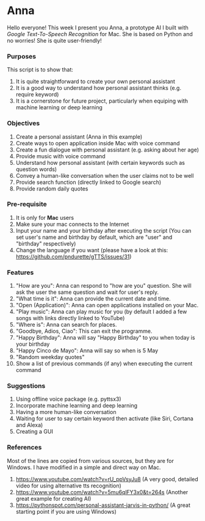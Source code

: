 # Anna

Hello everyone! This week I present you Anna, a prototype AI I built with *Google Text-To-Speech Recognition* for Mac. She is based on Python and no worries! She is quite user-friendly! 

### Purposes
This script is to show that:
1. It is quite straightforward to create your own personal assistant
1. It is a good way to understand how personal assistant thinks (e.g. require keyword)
1. It is a cornerstone for future project, particularly when equiping with machine learning or deep learning

### Objectives
1. Create a personal assistant (Anna in this example)
1. Create ways to open application inside Mac with voice command
1. Create a fun dialogue with personal assistant (e.g. asking about her age)
1. Provide music with voice command
1. Understand how personal assistant (with certain keywords such as question words)
1. Convey a human-like conversation when the user claims not to be well
1. Provide search function (directly linked to Google search)
1. Provide random daily quotes

### Pre-requisite
1. It is only for **Mac** users
1. Make sure your mac connects to the Internet
1. Input your name and your birthday after executing the script (You can set user's name and birthday by default, which are "user" and "birthday" respectively)
1. Change the language if you want (please have a look at this: https://github.com/pndurette/gTTS/issues/31)

### Features
1. "How are you": Anna can respond to "how are you" question. She will ask the user the same question and wait for user's reply.
1. "What time is it": Anna can provide the current date and time.
1. "Open (Application)": Anna can open applications installed on your Mac.
1. "Play music": Anna can play music for you (by default I added a few songs with links directly linked to YouTube)
1. "Where is": Anna can search for places.
1. "Goodbye, Adios, Ciao": This can exit the programme.
1. "Happy Birthday": Anna will say "Happy Birthday" to you when today is your birthday
1. "Happy Cinco de Mayo": Anna will say so when is 5 May
1. "Random weekday quotes"
1. Show a list of previous commands (if any) when executing the current command

### Suggestions
1. Using offline voice package (e.g. pyttsx3)
1. Incorporate machine learning and deep learning
1. Having a more human-like conversation
1. Waiting for user to say certain keyword then activate (like Siri, Cortana and Alexa)
1. Creating a GUI

### References
Most of the lines are copied from various sources, but they are for Windows. I have modified in a simple and direct way on Mac.

1. https://www.youtube.com/watch?v=rU_ppVsyJu8 (A very good, detailed video for using alternative tts recognition)
2. https://www.youtube.com/watch?v=5mu6qlFY3x0&t=264s (Another great example for creating AI)
3. https://pythonspot.com/personal-assistant-jarvis-in-python/ (A great starting point if you are using Windows)
